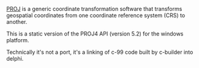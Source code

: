 [PROJ](https://proj.org) is a generic coordinate transformation software that transforms geospatial coordinates from one coordinate reference system (CRS) to another.

This is a static version of the PROJ4 API (version 5.2) for the windows platform.

Technically it's not a port, it's a linking of c-99 code built by c-builder into delphi.
